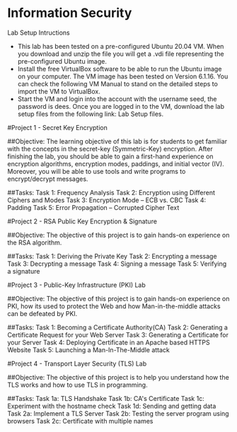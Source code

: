 # Information Security

Lab Setup Intructions
-	This lab has been tested on a pre-configured Ubuntu 20.04 VM. When you download and unzip the file you will get a .vdi file representing the pre-configured Ubuntu image. 
-	Install the free VirtualBox software to be able to run the Ubuntu image on your computer. The VM image has been tested on Version 6.1.16. You can check the following VM Manual to stand on the detailed steps to import the VM to VirtualBox.
-	Start the VM and login into the account with the username seed, the password is dees. Once you are logged in to the VM, download the lab setup files from the following link: Lab Setup files.


#Project 1 - Secret Key Encryption

##Objective:
The learning objective of this lab is for students to get familiar with the concepts in the secret-key (Symmetric-Key) encryption. After finishing the lab, you should be able to gain a first-hand experience on encryption algorithms, encryption modes, paddings, and initial vector (IV). Moreover, you will be able to use tools and write programs to encrypt/decrypt messages.

##Tasks:
Task 1: Frequency Analysis
Task 2: Encryption using Different Ciphers and Modes
Task 3: Encryption Mode – ECB vs. CBC
Task 4: Padding
Task 5: Error Propagation – Corrupted Cipher Text


#Project 2 - RSA Public Key Encryption & Signature

##Objective:
The objective of this project is to gain hands-on experience on the RSA algorithm.

##Tasks:
Task 1: Deriving the Private Key
Task 2: Encrypting a message
Task 3: Decrypting a message
Task 4: Signing a message
Task 5: Verifying a signature


#Project 3 - Public-Key Infrastructure (PKI) Lab

##Objective: 
The objective of this project is to gain hands-on experience on PKI, how its used to protect the Web and how Man-in-the-middle attacks can be defeated by PKI.

##Tasks:
Task 1: Becoming a Certificate Authority(CA)
Task 2: Generating a Certificate Request for your Web Server
Task 3: Generating a Certificate for your Server
Task 4: Deploying Certificate in an Apache based HTTPS Website
Task 5: Launching a Man-In-The-Middle attack

#Project 4 - Transport Layer Security (TLS) Lab

##Objective:
The objective of this project is to help you understand how the TLS works and how to use TLS in programming.

##Tasks:
Task 1a: TLS Handshake
Task 1b: CA's Certificate
Task 1c: Experiment with the hostname check
Task 1d: Sending and getting data
Task 2a: Implement a TLS Server
Task 2b: Testing the server program using browsers
Task 2c: Certificate with multiple names


